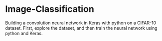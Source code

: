 # Image-Classification
Building a convolution neural network in Keras with python on a CIFAR-10 dataset. First, explore the dataset, and then train the neural network using python and Keras.
